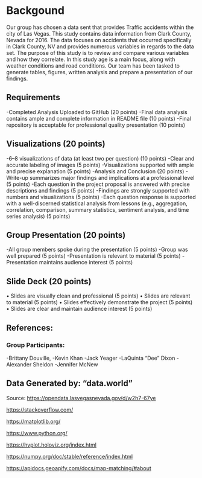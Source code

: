 # Backgound

Our group has chosen a data sent that provides Traffic accidents within the city of Las Vegas.
This study contains data information from Clark County, Nevada for 2016. The data focuses on accidents that occurred specifically in Clark County, NV and provides numerous variables in regards to the data set. 
The purpose of this study is to review and compare various variables and how they correlate. In this study age is a main focus, along with weather conditions and road conditions.
Our team has been tasked to generate tables, figures, written analysis and prepare a presentation of our findings.

## Requirements
-Completed Analysis Uploaded to GitHub (20 points)
-Final data analysis contains ample and complete information in README file (10 points)
-Final repository is acceptable for professional quality presentation (10 points)

## Visualizations (20 points)
-6–8 visualizations of data (at least two per question) (10 points)
-Clear and accurate labeling of images (5 points)
-Visualizations supported with ample and precise explanation (5 points)
-Analysis and Conclusion (20 points)
-Write-up summarizes major findings and implications at a professional level (5 points)
-Each question in the project proposal is answered with precise descriptions and findings (5 points)
-Findings are strongly supported with numbers and visualizations (5 points)
-Each question response is supported with a well-discerned statistical analysis from lessons (e.g., aggregation, correlation, comparison, summary statistics, sentiment analysis, and time series analysis) (5 points)

## Group Presentation (20 points)
-All group members spoke during the presentation (5 points)
-Group was well prepared (5 points)
-Presentation is relevant to material (5 points)
-Presentation maintains audience interest (5 points)

## Slide Deck (20 points)
•	Slides are visually clean and professional (5 points)
•	Slides are relevant to material (5 points)
•	Slides effectively demonstrate the project (5 points)
•	Slides are clear and maintain audience interest (5 points)
## References:
### Group Participants: 
-Brittany Douville,
-Kevin Khan
-Jack Yeager
-LaQuinta “Dee” Dixon
-Alexander Sheldon
-Jennifer McNew  

## Data Generated by: “data.world”

Source: https://opendata.lasvegasnevada.gov/d/w2h7-67ye

https://stackoverflow.com/

https://matplotlib.org/

https://www.python.org/

https://hvplot.holoviz.org/index.html

https://numpy.org/doc/stable/reference/index.html

https://apidocs.geoapify.com/docs/map-matching/#about
